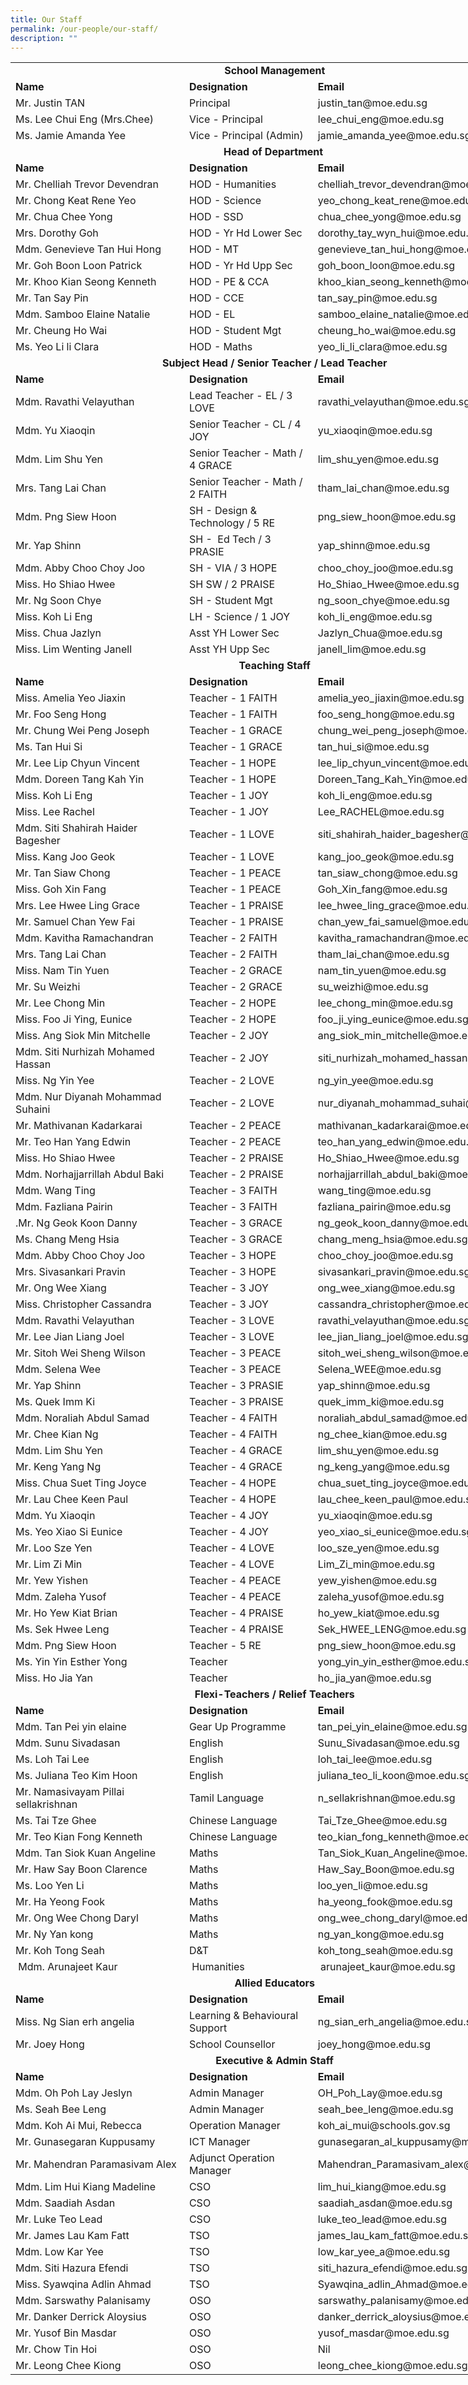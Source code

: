 ```yaml
---
title: Our Staff
permalink: /our-people/our-staff/
description: ""
---
```

 <table border="0" cellpadding="0" cellspacing="0" width="792" style="width: 846px; height: 4513px;" class="iveo_table ives_tab_simple2">
 <colgroup><col width="286" style="mso-width-source:userset;mso-width-alt:9745;width:214pt">
 <col width="211" style="mso-width-source:userset;mso-width-alt:7202;width:158pt">
 <col width="295" style="mso-width-source:userset;mso-width-alt:10069;width:221pt">
 </colgroup>
<tbody>
<tr height="19" style="height:14.25pt">
  
<td colspan="3" height="19" class="xl71" width="792" style="text-align: center; height: 14.25pt; width: 845px;"><b>School Management</b>
</td>
 
</tr>
 
<tr height="19" style="height:14.25pt">
  
<td height="19" class="xl66" style="height:14.25pt;border-top:none"><b>Name</b>
</td>
  
<td class="xl66" style="border-top:none;border-left:none"><b>Designation</b>
</td>
  
<td class="xl66" style="border-top:none;border-left:none"><b>Email</b>
</td>
 
</tr>
 
<tr height="19" style="height:14.25pt">
  
<td height="19" class="xl65" style="height:14.25pt;border-top:none">Mr. Justin
  TAN
</td>
  
<td class="xl65" style="border-top:none;border-left:none">Principal
</td>
  
<td class="xl65" style="border-top:none;border-left:none">justin_tan@moe.edu.sg
</td>
 
</tr>
 
<tr height="19" style="height:14.25pt">
  
<td height="19" class="xl65" style="height:14.25pt;border-top:none">Ms. Lee Chui
  Eng (Mrs.Chee)
</td>
  
<td class="xl65" style="border-top:none;border-left:none">Vice - Principal
</td>
  
<td class="xl65" style="border-top:none;border-left:none">lee_chui_eng@moe.edu.sg
</td>
 
</tr>
 
<tr height="19" style="height:14.25pt">
  
<td height="19" class="xl65" style="height:14.25pt;border-top:none">Ms. Jamie
  Amanda Yee
</td>
  
<td class="xl65" style="border-top:none;border-left:none">Vice - Principal
  (Admin)
</td>
  
<td>jamie_amanda_yee@moe.edu.sg
</td>
 
</tr>
 
<tr height="19" style="height:14.25pt">
  
<td colspan="3" height="19" class="xl71" style="text-align: center; height: 14.25pt;"><b>Head of
  Department&nbsp;</b>
</td>
 
</tr>
 
<tr height="19" style="height:14.25pt">
  
<td height="19" class="xl67" style="height:14.25pt;border-top:none"><b>Name</b>
</td>
  
<td class="xl67" style="border-top:none;border-left:none"><b>Designation</b>
</td>
  
<td class="xl67" style="border-top:none;border-left:none"><b>Email</b>
</td>
 
</tr>
 
<tr height="19" style="height:14.25pt">
  
<td height="19" class="xl65" style="height:14.25pt;border-top:none">Mr. Chelliah
  Trevor Devendran&nbsp;
</td>
  
<td class="xl65" style="border-top:none;border-left:none">HOD - Humanities
</td>
  
<td class="xl65" style="border-top:none;border-left:none">chelliah_trevor_devendran@moe.edu.sg
</td>
 
</tr>
 
<tr height="19" style="height:14.25pt">
  
<td height="19" class="xl65" style="height:14.25pt;border-top:none">Mr. Chong
  Keat Rene Yeo&nbsp;
</td>
  
<td class="xl65" style="border-top:none;border-left:none">HOD - Science
</td>
  
<td class="xl65" style="border-top:none;border-left:none">yeo_chong_keat_rene@moe.edu.sg
</td>
 
</tr>
 
<tr height="19" style="height:14.25pt">
  
<td height="19" class="xl65" style="height:14.25pt;border-top:none">Mr. Chua Chee
  Yong&nbsp;
</td>
  
<td class="xl65" style="border-top:none;border-left:none">HOD - SSD
</td>
  
<td class="xl65" style="border-top:none;border-left:none">chua_chee_yong@moe.edu.sg
</td>
 
</tr>
 
<tr height="19" style="height:14.25pt">
  
<td height="19" class="xl65" style="height:14.25pt;border-top:none">Mrs. Dorothy
  Goh
</td>
  
<td class="xl65" style="border-top:none;border-left:none">HOD - Yr Hd Lower Sec
</td>
  
<td class="xl65" style="border-top:none;border-left:none">dorothy_tay_wyn_hui@moe.edu.sg
</td>
 
</tr>
 
<tr height="19" style="height:14.25pt">
  
<td height="19" class="xl65" style="height:14.25pt;border-top:none">Mdm.
  Genevieve Tan Hui Hong&nbsp;
</td>
  
<td class="xl65" style="border-top:none;border-left:none">HOD - MT
</td>
  
<td class="xl65" style="border-top:none;border-left:none">genevieve_tan_hui_hong@moe.edu.sg
</td>
 
</tr>
 
<tr height="19" style="height:14.25pt">
  
<td height="19" class="xl65" style="height:14.25pt;border-top:none">Mr. Goh Boon
  Loon Patrick
</td>
  
<td class="xl65" style="border-top:none;border-left:none">HOD - Yr Hd Upp Sec
</td>
  
<td class="xl65" style="border-top:none;border-left:none">goh_boon_loon@moe.edu.sg
</td>
 
</tr>
 
<tr height="19" style="height:14.25pt">
  
<td height="19" class="xl65" style="height:14.25pt;border-top:none">Mr. Khoo Kian
  Seong Kenneth&nbsp;
</td>
  
<td class="xl65" style="border-top:none;border-left:none">HOD - PE &amp; CCA
</td>
  
<td class="xl65" style="border-top:none;border-left:none">khoo_kian_seong_kenneth@moe.edu.sg
</td>
 
</tr>
 
<tr height="19" style="height:14.25pt">
  
<td height="19" class="xl65" style="height:14.25pt;border-top:none">Mr. Tan Say
  Pin
</td>
  
<td class="xl65" style="border-top:none;border-left:none">HOD - CCE
</td>
  
<td>tan_say_pin@moe.edu.sg
</td>
 
</tr>
 
<tr height="19" style="height:14.25pt">
  
<td height="19" class="xl65" style="height:14.25pt;border-top:none">Mdm. Samboo
  Elaine Natalie&nbsp;
</td>
  
<td class="xl65" style="border-top:none;border-left:none">HOD - EL
</td>
  
<td class="xl65" style="border-left:none">samboo_elaine_natalie@moe.edu.sg
</td>
 
</tr>
 
<tr height="19" style="height:14.25pt">
  
<td height="19" class="xl65" style="height:14.25pt;border-top:none">Mr. Cheung Ho
  Wai
</td>
  
<td class="xl65" style="border-top:none;border-left:none">HOD - Student Mgt
</td>
  
<td class="xl65" style="border-top:none;border-left:none">cheung_ho_wai@moe.edu.sg
</td>
 
</tr>
 
<tr height="19" style="height:14.25pt">
  
<td height="19" class="xl65" style="height:14.25pt;border-top:none">Ms. Yeo Li li
  Clara
</td>
  
<td class="xl65" style="border-top:none;border-left:none">HOD - Maths
</td>
  
<td class="xl65" style="border-top:none;border-left:none">yeo_li_li_clara@moe.edu.sg
</td>
 
</tr>
 
<tr height="19" style="height:14.25pt">
  
<td colspan="3" height="19" class="xl71" style="text-align: center; height: 14.25pt;"><b>Subject Head /
  Senior Teacher / Lead Teacher</b>
</td>
 
</tr>
 
<tr height="19" style="height:14.25pt">
  
<td height="19" class="xl67" style="height:14.25pt;border-top:none"><b>Name</b>
</td>
  
<td class="xl67" style="border-top:none;border-left:none"><b>Designation</b>
</td>
  
<td class="xl67" style="border-top:none;border-left:none"><b>Email</b>
</td>
 
</tr>
 
<tr height="19" style="height:14.25pt">
  
<td height="19" class="xl65" style="height:14.25pt;border-top:none">Mdm. Ravathi
  Velayuthan&nbsp;
</td>
  
<td class="xl65" style="border-top:none;border-left:none">Lead Teacher - EL / 3
  LOVE
</td>
  
<td class="xl65" style="border-top:none;border-left:none">ravathi_velayuthan@moe.edu.sg
</td>
 
</tr>
 
<tr height="19" style="height:14.25pt">
  
<td height="19" class="xl65" style="height:14.25pt;border-top:none">Mdm. Yu
  Xiaoqin&nbsp;
</td>
  
<td class="xl65" style="border-top:none;border-left:none">Senior Teacher - CL /
  4 JOY
</td>
  
<td class="xl65" style="border-top:none;border-left:none">yu_xiaoqin@moe.edu.sg
</td>
 
</tr>
 
<tr height="19" style="height:14.25pt">
  
<td height="19" class="xl65" style="height:14.25pt;border-top:none">Mdm. Lim Shu
  Yen&nbsp;
</td>
  
<td class="xl65" style="border-top:none;border-left:none">Senior Teacher - Math
  / 4 GRACE
</td>
  
<td class="xl65" style="border-top:none;border-left:none">lim_shu_yen@moe.edu.sg
</td>
 
</tr>
 
<tr height="19" style="height:14.25pt">
  
<td height="19" class="xl65" style="height:14.25pt;border-top:none">Mrs. Tang Lai
  Chan&nbsp;
</td>
  
<td class="xl65" style="border-top:none;border-left:none">Senior Teacher - Math
  / 2 FAITH
</td>
  
<td class="xl65" style="border-top:none;border-left:none">tham_lai_chan@moe.edu.sg
</td>
 
</tr>
 
<tr height="19" style="height:14.25pt">
  
<td height="19" class="xl65" style="height:14.25pt;border-top:none">Mdm. Png Siew
  Hoon&nbsp;
</td>
  
<td class="xl65" style="border-top:none;border-left:none">SH - Design &amp;
  Technology / 5 RE
</td>
  
<td class="xl65" style="border-top:none;border-left:none">png_siew_hoon@moe.edu.sg
</td>
 
</tr>
 
<tr height="19" style="height:14.25pt">
  
<td height="19" class="xl65" style="height:14.25pt;border-top:none">Mr. Yap
  Shinn&nbsp;
</td>
  
<td class="xl65" style="border-top:none;border-left:none">SH -&nbsp; Ed Tech / 3 PRASIE
</td>
  
<td class="xl65" style="border-top:none;border-left:none">yap_shinn@moe.edu.sg
</td>
 
</tr>
 
<tr height="19" style="height:14.25pt">
  
<td height="19" class="xl65" style="height:14.25pt;border-top:none">Mdm. Abby
  Choo Choy Joo&nbsp;
</td>
  
<td class="xl65" style="border-top:none;border-left:none">SH - VIA / 3 HOPE
</td>
  
<td class="xl65" style="border-top:none;border-left:none">choo_choy_joo@moe.edu.sg
</td>
 
</tr>
 
<tr height="19" style="height:14.25pt">
  
<td height="19" class="xl65" style="height:14.25pt;border-top:none">Miss. Ho
  Shiao Hwee
</td>
  
<td class="xl65" style="border-top:none;border-left:none">SH SW / 2 PRAISE
</td>
  
<td>Ho_Shiao_Hwee@moe.edu.sg
</td>
 
</tr>
 
<tr height="19" style="height:14.25pt">
  
<td height="19" class="xl65" style="height:14.25pt;border-top:none">Mr. Ng Soon
  Chye&nbsp;
</td>
  
<td class="xl65" style="border-top:none;border-left:none">SH - Student Mgt&nbsp;
</td>
  
<td class="xl65" style="border-left:none">ng_soon_chye@moe.edu.sg
</td>
 
</tr>
 
<tr height="19" style="height:14.25pt">
  
<td height="19" class="xl65" style="height:14.25pt;border-top:none">Miss. Koh Li
  Eng
</td>
  
<td class="xl65" style="border-top:none;border-left:none">LH - Science / 1 JOY
</td>
  
<td>koh_li_eng@moe.edu.sg
</td>
 
</tr>
 
<tr height="19" style="height:14.25pt">
  
<td height="19" class="xl65" style="height:14.25pt;border-top:none">Miss. Chua
  Jazlyn
</td>
  
<td class="xl65" style="border-top:none;border-left:none">Asst YH Lower Sec
</td>
  
<td class="xl65" style="border-left:none">Jazlyn_Chua@moe.edu.sg
</td>
 
</tr>
 
<tr height="19" style="height:14.25pt">
  
<td height="19" class="xl70" style="height:14.25pt">Miss. Lim Wenting Janell
</td>
  
<td class="xl69">Asst YH Upp Sec
</td>
  
<td>janell_lim@moe.edu.sg
</td>
 
</tr>
 
<tr height="19" style="height:14.25pt">
  
<td colspan="3" height="19" class="xl71" style="text-align: center; height: 14.25pt;"><b>Teaching Staff</b>
</td>
 
</tr>
 
<tr height="19" style="height:14.25pt">
  
<td height="19" class="xl66" style="height:14.25pt;border-top:none"><b>Name</b>
</td>
  
<td class="xl66" style="border-top:none;border-left:none"><b>Designation</b>
</td>
  
<td class="xl66" style="border-top:none;border-left:none"><b>Email</b>
</td>
 
</tr>
 
<tr height="19" style="height:14.25pt">
  
<td height="19" class="xl65" style="height:14.25pt;border-top:none">Miss. Amelia
  Yeo Jiaxin&nbsp;
</td>
  
<td class="xl65" style="border-top:none;border-left:none">Teacher - 1 FAITH
</td>
  
<td class="xl65" style="border-top:none;border-left:none">amelia_yeo_jiaxin@moe.edu.sg
</td>
 
</tr>
 
<tr height="19" style="height:14.25pt">
  
<td height="19" class="xl65" style="height:14.25pt;border-top:none">Mr. Foo Seng
  Hong&nbsp;
</td>
  
<td class="xl65" style="border-top:none;border-left:none">Teacher - 1 FAITH
</td>
  
<td class="xl65" style="border-top:none;border-left:none">foo_seng_hong@moe.edu.sg
</td>
 
</tr>
 
<tr height="19" style="height:14.25pt">
  
<td height="19" class="xl65" style="height:14.25pt;border-top:none">Mr. Chung Wei
  Peng Joseph&nbsp;
</td>
  
<td class="xl65" style="border-top:none;border-left:none">Teacher - 1 GRACE
</td>
  
<td class="xl65" style="border-top:none;border-left:none">chung_wei_peng_joseph@moe.edu.sg
</td>
 
</tr>
 
<tr height="19" style="height:14.25pt">
  
<td height="19" class="xl65" style="height:14.25pt;border-top:none">Ms. Tan Hui
  Si
</td>
  
<td class="xl65" style="border-top:none;border-left:none">Teacher - 1 GRACE
</td>
  
<td class="xl65" style="border-top:none;border-left:none">tan_hui_si@moe.edu.sg
</td>
 
</tr>
 
<tr height="19" style="height:14.25pt">
  
<td height="19" class="xl65" style="height:14.25pt;border-top:none">Mr. Lee Lip
  Chyun Vincent&nbsp;
</td>
  
<td class="xl65" style="border-top:none;border-left:none">Teacher - 1 HOPE
</td>
  
<td class="xl65" style="border-top:none;border-left:none">lee_lip_chyun_vincent@moe.edu.sg
</td>
 
</tr>
 
<tr height="19" style="height:14.25pt">
  
<td height="19" class="xl65" style="height:14.25pt;border-top:none">Mdm. Doreen
  Tang Kah Yin&nbsp;
</td>
  
<td class="xl65" style="border-top:none;border-left:none">Teacher - 1 HOPE
</td>
  
<td class="xl65" style="border-top:none;border-left:none">Doreen_Tang_Kah_Yin@moe.edu.sg
</td>
 
</tr>
 
<tr height="19" style="height:14.25pt">
  
<td height="19" class="xl65" style="height:14.25pt;border-top:none">Miss. Koh Li
  Eng
</td>
  
<td class="xl65" style="border-top:none;border-left:none">Teacher - 1 JOY
</td>
  
<td>koh_li_eng@moe.edu.sg
</td>
 
</tr>
 
<tr height="19" style="height:14.25pt">
  
<td height="19" class="xl65" style="height:14.25pt;border-top:none">Miss. Lee
  Rachel&nbsp;
</td>
  
<td class="xl65" style="border-top:none;border-left:none">Teacher - 1 JOY
</td>
  
<td class="xl65" style="border-left:none">Lee_RACHEL@moe.edu.sg
</td>
 
</tr>
 
<tr height="19" style="height:14.25pt">
  
<td height="19" class="xl65" style="height:14.25pt;border-top:none">Mdm. Siti
  Shahirah Haider Bagesher&nbsp;
</td>
  
<td class="xl65" style="border-top:none;border-left:none">Teacher - 1 LOVE
</td>
  
<td class="xl65" style="border-top:none;border-left:none">siti_shahirah_haider_bagesher@moe.edu.sg
</td>
 
</tr>
 
<tr height="19" style="height:14.25pt">
  
<td height="19" class="xl65" style="height:14.25pt;border-top:none">Miss. Kang
  Joo Geok&nbsp;
</td>
  
<td class="xl65" style="border-top:none;border-left:none">Teacher - 1 LOVE
</td>
  
<td class="xl65" style="border-top:none;border-left:none">kang_joo_geok@moe.edu.sg
</td>
 
</tr>
 
<tr height="19" style="height:14.25pt">
  
<td height="19" class="xl65" style="height:14.25pt;border-top:none">Mr. Tan Siaw
  Chong&nbsp;
</td>
  
<td class="xl65" style="border-top:none;border-left:none">Teacher - 1 PEACE
</td>
  
<td class="xl65" style="border-top:none;border-left:none">tan_siaw_chong@moe.edu.sg
</td>
 
</tr>
 
<tr height="19" style="height:14.25pt">
  
<td height="19" class="xl65" style="height:14.25pt;border-top:none">Miss. Goh Xin
  Fang
</td>
  
<td class="xl65" style="border-top:none;border-left:none">Teacher - 1 PEACE
</td>
  
<td class="xl65" style="border-top:none;border-left:none">Goh_Xin_fang@moe.edu.sg
</td>
 
</tr>
 
<tr height="19" style="height:14.25pt">
  
<td height="19" class="xl65" style="height:14.25pt;border-top:none">Mrs. Lee Hwee
  Ling Grace&nbsp;
</td>
  
<td class="xl65" style="border-top:none;border-left:none">Teacher - 1 PRAISE
</td>
  
<td class="xl65" style="border-top:none;border-left:none">lee_hwee_ling_grace@moe.edu.sg
</td>
 
</tr>
 
<tr height="19" style="height:14.25pt">
  
<td height="19" class="xl65" style="height:14.25pt;border-top:none">Mr. Samuel
  Chan Yew Fai
</td>
  
<td class="xl65" style="border-top:none;border-left:none">Teacher - 1 PRAISE
</td>
  
<td>chan_yew_fai_samuel@moe.edu.sg
</td>
 
</tr>
 
<tr height="19" style="height:14.25pt">
  
<td height="19" class="xl65" style="height:14.25pt;border-top:none">Mdm. Kavitha
  Ramachandran&nbsp;
</td>
  
<td class="xl65" style="border-top:none;border-left:none">Teacher - 2 FAITH
</td>
  
<td class="xl65" style="border-left:none">kavitha_ramachandran@moe.edu.sg
</td>
 
</tr>
 
<tr height="19" style="height:14.25pt">
  
<td height="19" class="xl65" style="height:14.25pt;border-top:none">Mrs. Tang Lai
  Chan&nbsp;
</td>
  
<td class="xl65" style="border-top:none;border-left:none">Teacher - 2 FAITH
</td>
  
<td class="xl65" style="border-top:none;border-left:none">tham_lai_chan@moe.edu.sg
</td>
 
</tr>
 
<tr height="19" style="height:14.25pt">
  
<td height="19" class="xl65" style="height:14.25pt;border-top:none">Miss. Nam Tin
  Yuen&nbsp;
</td>
  
<td class="xl65" style="border-top:none;border-left:none">Teacher - 2 GRACE
</td>
  
<td class="xl65" style="border-top:none;border-left:none">nam_tin_yuen@moe.edu.sg
</td>
 
</tr>
 
<tr height="19" style="height:14.25pt">
  
<td height="19" class="xl65" style="height:14.25pt;border-top:none">Mr. Su
  Weizhi&nbsp;
</td>
  
<td class="xl65" style="border-top:none;border-left:none">Teacher - 2 GRACE
</td>
  
<td class="xl65" style="border-top:none;border-left:none">su_weizhi@moe.edu.sg
</td>
 
</tr>
 
<tr height="19" style="height:14.25pt">
  
<td height="19" class="xl65" style="height:14.25pt;border-top:none">Mr. Lee Chong
  Min&nbsp;
</td>
  
<td class="xl65" style="border-top:none;border-left:none">Teacher - 2 HOPE
</td>
  
<td class="xl65" style="border-top:none;border-left:none">lee_chong_min@moe.edu.sg
</td>
 
</tr>
 
<tr height="19" style="height:14.25pt">
  
<td height="19" class="xl65" style="height:14.25pt;border-top:none">Miss. Foo Ji
  Ying, Eunice
</td>
  
<td class="xl65" style="border-top:none;border-left:none">Teacher - 2 HOPE
</td>
  
<td class="xl65" style="border-top:none;border-left:none">foo_ji_ying_eunice@moe.edu.sg
</td>
 
</tr>
 
<tr height="19" style="height:14.25pt">
  
<td height="19" class="xl65" style="height:14.25pt;border-top:none">Miss. Ang
  Siok Min Mitchelle&nbsp;
</td>
  
<td class="xl65" style="border-top:none;border-left:none">Teacher - 2 JOY
</td>
  
<td class="xl65" style="border-top:none;border-left:none">ang_siok_min_mitchelle@moe.edu.sg
</td>
 
</tr>
 
<tr height="19" style="height:14.25pt">
  
<td height="19" class="xl65" style="height:14.25pt;border-top:none">Mdm. Siti
  Nurhizah Mohamed Hassan&nbsp;
</td>
  
<td class="xl65" style="border-top:none;border-left:none">Teacher - 2 JOY
</td>
  
<td class="xl65" style="border-top:none;border-left:none">siti_nurhizah_mohamed_hassan@moe.edu.sg
</td>
 
</tr>
 
<tr height="19" style="height:14.25pt">
  
<td height="19" class="xl65" style="height:14.25pt;border-top:none">Miss. Ng Yin
  Yee&nbsp;
</td>
  
<td class="xl65" style="border-top:none;border-left:none">Teacher - 2 LOVE
</td>
  
<td class="xl65" style="border-top:none;border-left:none">ng_yin_yee@moe.edu.sg
</td>
 
</tr>
 
<tr height="19" style="height:14.25pt">
  
<td height="19" class="xl65" style="height:14.25pt;border-top:none">Mdm. Nur
  Diyanah Mohammad Suhaini&nbsp;
</td>
  
<td class="xl65" style="border-top:none;border-left:none">Teacher - 2 LOVE
</td>
  
<td class="xl65" style="border-top:none;border-left:none">nur_diyanah_mohammad_suhai@moe.edu.sg
</td>
 
</tr>
 
<tr height="19" style="height:14.25pt">
  
<td height="19" class="xl65" style="height:14.25pt;border-top:none">Mr.
  Mathivanan Kadarkarai&nbsp;
</td>
  
<td class="xl65" style="border-top:none;border-left:none">Teacher - 2 PEACE
</td>
  
<td class="xl65" style="border-top:none;border-left:none">mathivanan_kadarkarai@moe.edu.sg
</td>
 
</tr>
 
<tr height="19" style="height:14.25pt">
  
<td height="19" class="xl65" style="height:14.25pt;border-top:none">Mr. Teo Han
  Yang Edwin&nbsp;
</td>
  
<td class="xl65" style="border-top:none;border-left:none">Teacher - 2 PEACE
</td>
  
<td class="xl65" style="border-top:none;border-left:none">teo_han_yang_edwin@moe.edu.sg
</td>
 
</tr>
 
<tr height="19" style="height:14.25pt">
  
<td height="19" class="xl65" style="height:14.25pt;border-top:none">Miss. Ho
  Shiao Hwee
</td>
  
<td class="xl65" style="border-top:none;border-left:none">Teacher - 2 PRAISE
</td>
  
<td>Ho_Shiao_Hwee@moe.edu.sg
</td>
 
</tr>
 
<tr height="19" style="height:14.25pt">
  
<td height="19" class="xl65" style="height:14.25pt;border-top:none">Mdm.
  Norhajjarrillah Abdul Baki&nbsp;
</td>
  
<td class="xl65" style="border-top:none;border-left:none">Teacher - 2 PRAISE
</td>
  
<td class="xl65" style="border-left:none">norhajjarrillah_abdul_baki@moe.edu.sg
</td>
 
</tr>
 
<tr height="19" style="height:14.25pt">
  
<td height="19" class="xl65" style="height:14.25pt;border-top:none">Mdm. Wang
  Ting&nbsp;
</td>
  
<td class="xl65" style="border-top:none;border-left:none">Teacher - 3 FAITH
</td>
  
<td class="xl65" style="border-top:none;border-left:none">wang_ting@moe.edu.sg
</td>
 
</tr>
 
<tr height="19" style="height:14.25pt">
  
<td height="19" class="xl65" style="height:14.25pt;border-top:none">Mdm. Fazliana
  Pairin&nbsp;
</td>
  
<td class="xl65" style="border-top:none;border-left:none">Teacher - 3 FAITH
</td>
  
<td class="xl65" style="border-top:none;border-left:none">fazliana_pairin@moe.edu.sg
</td>
 
</tr>
 
<tr height="19" style="height:14.25pt">
  
<td height="19" class="xl65" style="height:14.25pt;border-top:none">.Mr. Ng Geok
  Koon Danny&nbsp;
</td>
  
<td class="xl65" style="border-top:none;border-left:none">Teacher - 3 GRACE
</td>
  
<td class="xl65" style="border-top:none;border-left:none">ng_geok_koon_danny@moe.edu.sg
</td>
 
</tr>
 
<tr height="19" style="height:14.25pt">
  
<td height="19" class="xl65" style="height:14.25pt;border-top:none">Ms. Chang
  Meng Hsia&nbsp;
</td>
  
<td class="xl65" style="border-top:none;border-left:none">Teacher - 3 GRACE
</td>
  
<td class="xl65" style="border-top:none;border-left:none">chang_meng_hsia@moe.edu.sg
</td>
 
</tr>
 
<tr height="19" style="height:14.25pt">
  
<td height="19" class="xl65" style="height:14.25pt;border-top:none">Mdm. Abby
  Choo Choy Joo&nbsp;
</td>
  
<td class="xl65" style="border-top:none;border-left:none">Teacher - 3 HOPE
</td>
  
<td class="xl65" style="border-top:none;border-left:none">choo_choy_joo@moe.edu.sg
</td>
 
</tr>
 
<tr height="19" style="height:14.25pt">
  
<td height="19" class="xl65" style="height:14.25pt;border-top:none">Mrs.
  Sivasankari Pravin&nbsp;
</td>
  
<td class="xl65" style="border-top:none;border-left:none">Teacher - 3 HOPE
</td>
  
<td class="xl65" style="border-top:none;border-left:none">sivasankari_pravin@moe.edu.sg
</td>
 
</tr>
 
<tr height="19" style="height:14.25pt">
  
<td height="19" class="xl65" style="height:14.25pt;border-top:none">Mr. Ong Wee
  Xiang&nbsp;
</td>
  
<td class="xl65" style="border-top:none;border-left:none">Teacher - 3 JOY
</td>
  
<td class="xl65" style="border-top:none;border-left:none">ong_wee_xiang@moe.edu.sg
</td>
 
</tr>
 
<tr height="19" style="height:14.25pt">
  
<td height="19" class="xl65" style="height:14.25pt;border-top:none">Miss.
  Christopher Cassandra&nbsp;
</td>
  
<td class="xl65" style="border-top:none;border-left:none">Teacher - 3 JOY
</td>
  
<td class="xl65" style="border-top:none;border-left:none">cassandra_christopher@moe.edu.sg
</td>
 
</tr>
 
<tr height="19" style="height:14.25pt">
  
<td height="19" class="xl65" style="height:14.25pt;border-top:none">Mdm. Ravathi
  Velayuthan&nbsp;
</td>
  
<td class="xl65" style="border-top:none;border-left:none">Teacher - 3 LOVE
</td>
  
<td class="xl65" style="border-top:none;border-left:none">ravathi_velayuthan@moe.edu.sg
</td>
 
</tr>
 
<tr height="19" style="height:14.25pt">
  
<td height="19" class="xl65" style="height:14.25pt;border-top:none">Mr. Lee Jian
  Liang Joel&nbsp;
</td>
  
<td class="xl65" style="border-top:none;border-left:none">Teacher - 3 LOVE
</td>
  
<td class="xl65" style="border-top:none;border-left:none">lee_jian_liang_joel@moe.edu.sg
</td>
 
</tr>
 
<tr height="19" style="height:14.25pt">
  
<td height="19" class="xl65" style="height:14.25pt;border-top:none">Mr. Sitoh Wei
  Sheng Wilson&nbsp;
</td>
  
<td class="xl65" style="border-top:none;border-left:none">Teacher - 3 PEACE
</td>
  
<td class="xl65" style="border-top:none;border-left:none">sitoh_wei_sheng_wilson@moe.edu.sg
</td>
 
</tr>
 
<tr height="19" style="height:14.25pt">
  
<td height="19" class="xl65" style="height:14.25pt;border-top:none">Mdm. Selena
  Wee&nbsp;
</td>
  
<td class="xl65" style="border-top:none;border-left:none">Teacher - 3 PEACE
</td>
  
<td class="xl65" style="border-top:none;border-left:none">Selena_WEE@moe.edu.sg
</td>
 
</tr>
 
<tr height="19" style="height:14.25pt">
  
<td height="19" class="xl65" style="height:14.25pt;border-top:none">Mr. Yap
  Shinn&nbsp;
</td>
  
<td class="xl65" style="border-top:none;border-left:none">Teacher - 3 PRASIE
</td>
  
<td class="xl65" style="border-top:none;border-left:none">yap_shinn@moe.edu.sg
</td>
 
</tr>
 
<tr height="19" style="height:14.25pt">
  
<td height="19" class="xl65" style="height:14.25pt;border-top:none">Ms. Quek Imm
  Ki&nbsp;
</td>
  
<td class="xl65" style="border-top:none;border-left:none">Teacher - 3 PRAISE
</td>
  
<td class="xl65" style="border-top:none;border-left:none">quek_imm_ki@moe.edu.sg
</td>
 
</tr>
 
<tr height="19" style="height:14.25pt">
  
<td height="19" class="xl65" style="height:14.25pt;border-top:none">Mdm. Noraliah
  Abdul Samad&nbsp;
</td>
  
<td class="xl65" style="border-top:none;border-left:none">Teacher - 4 FAITH
</td>
  
<td class="xl65" style="border-top:none;border-left:none">noraliah_abdul_samad@moe.edu.sg
</td>
 
</tr>
 
<tr height="19" style="height:14.25pt">
  
<td height="19" class="xl65" style="height:14.25pt;border-top:none">Mr. Chee Kian
  Ng&nbsp;
</td>
  
<td class="xl65" style="border-top:none;border-left:none">Teacher - 4 FAITH
</td>
  
<td class="xl65" style="border-top:none;border-left:none">ng_chee_kian@moe.edu.sg
</td>
 
</tr>
 
<tr height="19" style="height:14.25pt">
  
<td height="19" class="xl65" style="height:14.25pt;border-top:none">Mdm. Lim Shu
  Yen&nbsp;
</td>
  
<td class="xl65" style="border-top:none;border-left:none">Teacher - 4 GRACE
</td>
  
<td class="xl65" style="border-top:none;border-left:none">lim_shu_yen@moe.edu.sg
</td>
 
</tr>
 
<tr height="19" style="height:14.25pt">
  
<td height="19" class="xl65" style="height:14.25pt;border-top:none">Mr. Keng Yang
  Ng&nbsp;
</td>
  
<td class="xl65" style="border-top:none;border-left:none">Teacher - 4 GRACE
</td>
  
<td class="xl65" style="border-top:none;border-left:none">ng_keng_yang@moe.edu.sg
</td>
 
</tr>
 
<tr height="19" style="height:14.25pt">
  
<td height="19" class="xl65" style="height:14.25pt;border-top:none">Miss. Chua
  Suet Ting Joyce&nbsp;
</td>
  
<td class="xl65" style="border-top:none;border-left:none">Teacher - 4 HOPE
</td>
  
<td class="xl65" style="border-top:none;border-left:none">chua_suet_ting_joyce@moe.edu.sg
</td>
 
</tr>
 
<tr height="19" style="height:14.25pt">
  
<td height="19" class="xl65" style="height:14.25pt;border-top:none">Mr. Lau Chee
  Keen Paul&nbsp;
</td>
  
<td class="xl65" style="border-top:none;border-left:none">Teacher - 4 HOPE
</td>
  
<td class="xl65" style="border-top:none;border-left:none">lau_chee_keen_paul@moe.edu.sg
</td>
 
</tr>
 
<tr height="19" style="height:14.25pt">
  
<td height="19" class="xl65" style="height:14.25pt;border-top:none">Mdm. Yu
  Xiaoqin&nbsp;
</td>
  
<td class="xl65" style="border-top:none;border-left:none">Teacher - 4 JOY
</td>
  
<td class="xl65" style="border-top:none;border-left:none">yu_xiaoqin@moe.edu.sg
</td>
 
</tr>
 
<tr height="19" style="height:14.25pt">
  
<td height="19" class="xl65" style="height:14.25pt;border-top:none">Ms. Yeo Xiao
  Si Eunice&nbsp;
</td>
  
<td class="xl65" style="border-top:none;border-left:none">Teacher - 4 JOY
</td>
  
<td class="xl65" style="border-top:none;border-left:none">yeo_xiao_si_eunice@moe.edu.sg
</td>
 
</tr>
 
<tr height="19" style="height:14.25pt">
  
<td height="19" class="xl65" style="height:14.25pt;border-top:none">Mr. Loo Sze
  Yen&nbsp;
</td>
  
<td class="xl65" style="border-top:none;border-left:none">Teacher - 4 LOVE
</td>
  
<td class="xl65" style="border-top:none;border-left:none">loo_sze_yen@moe.edu.sg
</td>
 
</tr>
 
<tr height="19" style="height:14.25pt">
  
<td height="19" class="xl65" style="height:14.25pt;border-top:none">Mr. Lim Zi
  Min&nbsp;
</td>
  
<td class="xl65" style="border-top:none;border-left:none">Teacher - 4 LOVE
</td>
  
<td class="xl65" style="border-top:none;border-left:none">Lim_Zi_min@moe.edu.sg
</td>
 
</tr>
 
<tr height="19" style="height:14.25pt">
  
<td height="19" class="xl65" style="height:14.25pt;border-top:none">Mr. Yew
  Yishen&nbsp;
</td>
  
<td class="xl65" style="border-top:none;border-left:none">Teacher - 4 PEACE
</td>
  
<td class="xl65" style="border-top:none;border-left:none">yew_yishen@moe.edu.sg
</td>
 
</tr>
 
<tr height="19" style="height:14.25pt">
  
<td height="19" class="xl65" style="height:14.25pt;border-top:none">Mdm. Zaleha
  Yusof&nbsp;
</td>
  
<td class="xl65" style="border-top:none;border-left:none">Teacher - 4 PEACE
</td>
  
<td class="xl65" style="border-top:none;border-left:none">zaleha_yusof@moe.edu.sg
</td>
 
</tr>
 
<tr height="19" style="height:14.25pt">
  
<td height="19" class="xl65" style="height:14.25pt;border-top:none">Mr. Ho Yew
  Kiat Brian&nbsp;
</td>
  
<td class="xl65" style="border-top:none;border-left:none">Teacher - 4 PRAISE
</td>
  
<td class="xl65" style="border-top:none;border-left:none">ho_yew_kiat@moe.edu.sg
</td>
 
</tr>
 
<tr height="19" style="height:14.25pt">
  
<td height="19" class="xl65" style="height:14.25pt;border-top:none">Ms. Sek Hwee
  Leng&nbsp;
</td>
  
<td class="xl65" style="border-top:none;border-left:none">Teacher - 4 PRAISE
</td>
  
<td class="xl65" style="border-top:none;border-left:none">Sek_HWEE_LENG@moe.edu.sg
</td>
 
</tr>
 
<tr height="19" style="height:14.25pt">
  
<td height="19" class="xl65" style="height:14.25pt;border-top:none">Mdm. Png Siew
  Hoon&nbsp;
</td>
  
<td class="xl65" style="border-top:none;border-left:none">Teacher - 5 RE
</td>
  
<td class="xl65" style="border-top:none;border-left:none">png_siew_hoon@moe.edu.sg
</td>
 
</tr>
 
<tr height="19" style="height:14.25pt">
  
<td height="19" class="xl65" style="height:14.25pt;border-top:none">Ms. Yin Yin
  Esther Yong&nbsp;
</td>
  
<td class="xl65" style="border-top:none;border-left:none">Teacher&nbsp;
</td>
  
<td class="xl65" style="border-top:none;border-left:none">yong_yin_yin_esther@moe.edu.sg
</td>
 
</tr>
 
 
<tr height="19" style="height:14.25pt">
  
<td height="19" class="xl65" style="height:14.25pt;border-top:none">Miss. Ho Jia
  Yan
</td>
  
<td class="xl65" style="border-top:none;border-left:none">Teacher&nbsp;
</td>
  
<td class="xl65" style="border-top:none;border-left:none">ho_jia_yan@moe.edu.sg
</td>
 
</tr>
 
<tr height="19" style="height:14.25pt">
  
<td colspan="3" height="19" class="xl71" style="text-align: center; height: 14.25pt;"><b>Flexi-Teachers /
  Relief Teachers</b>
</td>
 
</tr>
 
<tr height="19" style="height:14.25pt">
  
<td height="19" class="xl66" style="height:14.25pt;border-top:none"><b>Name</b>
</td>
  
<td class="xl66" style="border-top:none;border-left:none"><b>Designation</b>
</td>
  
<td class="xl66" style="border-top:none;border-left:none"><b>Email</b>
</td>
 
</tr>
 
<tr height="19" style="height:14.25pt">
  
<td height="19" class="xl65" style="height:14.25pt;border-top:none">Mdm. Tan Pei
  yin elaine
</td>
  
<td class="xl65" style="border-top:none;border-left:none">Gear Up Programme
</td>
  
<td class="xl65" style="border-top:none;border-left:none">tan_pei_yin_elaine@moe.edu.sg
</td>
 
</tr>
 
<tr height="19" style="height:14.25pt">
  
<td height="19" class="xl65" style="height:14.25pt;border-top:none">Mdm. Sunu
  Sivadasan&nbsp;
</td>
  
<td class="xl65" style="border-top:none;border-left:none">English
</td>
  
<td class="xl65" style="border-top:none;border-left:none">Sunu_Sivadasan@moe.edu.sg
</td>
 
</tr>
 
 
<tr height="19" style="height:14.25pt">
  
<td height="19" class="xl65" style="height:14.25pt;border-top:none">Ms. Loh Tai
  Lee
</td>
  
<td class="xl65" style="border-top:none;border-left:none">English
</td>
  
<td class="xl65" style="border-top:none;border-left:none">loh_tai_lee@moe.edu.sg
</td>
 
</tr>
 
<tr height="19" style="height:14.25pt">
  
<td height="19" class="xl65" style="height:14.25pt;border-top:none">Ms. Juliana
  Teo Kim Hoon
</td>
  
<td class="xl65" style="border-top:none;border-left:none">English
</td>
  
<td class="xl65" style="border-top:none;border-left:none">juliana_teo_li_koon@moe.edu.sg
</td>
 
</tr>
 
<tr height="19" style="height:14.25pt">
  
<td height="19" class="xl65" style="height:14.25pt;border-top:none">Mr.
  Namasivayam Pillai sellakrishnan
</td>
  
<td class="xl65" style="border-top:none;border-left:none">Tamil Language
</td>
  
<td class="xl65" style="border-top:none;border-left:none">n_sellakrishnan@moe.edu.sg
</td>
 
</tr>
 
<tr height="19" style="height:14.25pt">
  
<td height="19" class="xl65" style="height:14.25pt;border-top:none">Ms. Tai Tze
  Ghee&nbsp;
</td>
  
<td class="xl65" style="border-top:none;border-left:none">Chinese Language
</td>
  
<td class="xl65" style="border-top:none;border-left:none">Tai_Tze_Ghee@moe.edu.sg
</td>
 
</tr>
 
<tr height="19" style="height:14.25pt">
  
<td height="19" class="xl65" style="height:14.25pt;border-top:none">Mr. Teo Kian
  Fong Kenneth
</td>
  
<td class="xl65" style="border-top:none;border-left:none">Chinese Language
</td>
  
<td class="xl65" style="border-top:none;border-left:none">teo_kian_fong_kenneth@moe.edu.sg
</td>
 
</tr>
 
<tr height="19" style="height:14.25pt">
  
<td height="19" class="xl65" style="height:14.25pt;border-top:none">Mdm. Tan Siok
  Kuan Angeline&nbsp;
</td>
  
<td class="xl65" style="border-top:none;border-left:none">Maths
</td>
  
<td class="xl65" style="border-top:none;border-left:none">Tan_Siok_Kuan_Angeline@moe.edu.sg
</td>
 
</tr>
 
<tr height="19" style="height:14.25pt">
  
<td height="19" class="xl65" style="height:14.25pt;border-top:none">Mr. Haw Say
  Boon Clarence
</td>
  
<td class="xl65" style="border-top:none;border-left:none">Maths
</td>
  
<td class="xl65" style="border-top:none;border-left:none">Haw_Say_Boon@moe.edu.sg
</td>
 
</tr>
 
<tr height="19" style="height:14.25pt">
  
<td height="19" class="xl65" style="height:14.25pt;border-top:none">Ms. Loo Yen
  Li
</td>
  
<td class="xl65" style="border-top:none;border-left:none">Maths
</td>
  
<td class="xl65" style="border-top:none;border-left:none">loo_yen_li@moe.edu.sg
</td>
 
</tr>
 
<tr height="19" style="height:14.25pt">
  
<td height="19" class="xl65" style="height:14.25pt;border-top:none">Mr. Ha Yeong
  Fook
</td>
  
<td class="xl65" style="border-top:none;border-left:none">Maths
</td>
  
<td class="xl65" style="border-top:none;border-left:none">ha_yeong_fook@moe.edu.sg
</td>
 
</tr>
 
<tr height="19" style="height:14.25pt">
  
<td height="19" class="xl65" style="height:14.25pt;border-top:none">Mr. Ong Wee
  Chong Daryl
</td>
<td class="xl65" style="border-top:none;border-left:none">Maths
</td>
  
<td class="xl65" style="border-top:none;border-left:none">ong_wee_chong_daryl@moe.edu.sg
</td>
 
</tr>
 
<tr height="19" style="height:14.25pt">
  
<td height="19" class="xl65" style="height:14.25pt;border-top:none">Mr. Ny Yan
  kong
</td>
  
<td class="xl65" style="border-top:none;border-left:none">Maths
</td>
  
<td class="xl65" style="border-top:none;border-left:none">ng_yan_kong@moe.edu.sg
</td>
 
</tr>
 
<tr height="19" style="height:14.25pt">
  
<td height="19" class="xl65" style="height:14.25pt;border-top:none">Mr. Koh Tong
  Seah
</td>
  
<td class="xl65" style="border-top:none;border-left:none">D&amp;T
</td>
  
<td class="xl65" style="border-top:none;border-left:none">koh_tong_seah@moe.edu.sg
</td>
 
</tr>
<tr>
<td>&nbsp;Mdm. Arunajeet Kaur
</td>
<td>&nbsp;Humanities
</td>
<td>&nbsp;arunajeet_kaur@moe.edu.sg
</td>
</tr>
 
<tr height="19" style="height:14.25pt">
  
<td colspan="3" height="19" class="xl71" style="text-align: center; height: 14.25pt;"><b>Allied Educators</b>
</td>
 
</tr>
 
<tr height="19" style="height:14.25pt">
  
<td height="19" class="xl66" style="height:14.25pt;border-top:none"><b>Name</b>
</td>
  
<td class="xl66" style="border-top:none;border-left:none"><b>Designation</b>
</td>
  
<td class="xl66" style="border-top:none;border-left:none"><b>Email</b>
</td>
 
</tr>
 
<tr height="19" style="height:14.25pt">
  
<td height="19" class="xl65" style="height:14.25pt;border-top:none">Miss. Ng Sian
  erh angelia
</td>
  
<td class="xl65" style="border-top:none;border-left:none">Learning &amp;
  Behavioural Support
</td>
  
<td class="xl65" style="border-top:none;border-left:none">ng_sian_erh_angelia@moe.edu.sg
</td>
 
</tr>
 
<tr height="19" style="height:14.25pt">
  
<td height="19" class="xl65" style="height:14.25pt;border-top:none">Mr. Joey Hong
</td>
  
<td class="xl65" style="border-top:none;border-left:none">School Counsellor
</td>
  
<td class="xl65" style="border-top:none;border-left:none">joey_hong@moe.edu.sg
</td>
 
</tr>
 
<tr height="19" style="height:14.25pt">
  
<td colspan="3" height="19" class="xl72" style="text-align: center; border-right: 0.5pt solid black; height: 14.25pt;"><b>Executive &amp; Admin Staff</b>
</td>
 
</tr>
 
<tr height="19" style="height:14.25pt">
  
<td height="19" class="xl66" style="height:14.25pt;border-top:none"><b>Name</b>
</td>
  
<td class="xl66" style="border-top:none;border-left:none"><b>Designation</b>
</td>
  
<td class="xl66" style="border-top:none;border-left:none"><b>Email</b>
</td>
 
</tr>
 
<tr height="19" style="height:14.25pt">
  
<td height="19" class="xl65" style="height:14.25pt;border-top:none">Mdm. Oh Poh
  Lay Jeslyn
</td>
  
<td class="xl65" style="border-top:none;border-left:none">Admin Manager
</td>
  
<td class="xl65" style="border-top:none;border-left:none">OH_Poh_Lay@moe.edu.sg
</td>
 
</tr>
 
<tr height="19" style="height:14.25pt">
  
<td height="19" class="xl69" style="height:14.25pt">Ms. Seah Bee Leng
</td>
  
<td class="xl65" style="border-top:none;border-left:none">Admin Manager
</td>
  
<td class="xl65" style="border-top:none;border-left:none">seah_bee_leng@moe.edu.sg
</td>
 
</tr>
 
<tr height="19" style="height:14.25pt">
  
<td height="19" class="xl68" style="height:14.25pt">Mdm. Koh Ai Mui,
  Rebecca&nbsp;
</td>
  
<td class="xl65" style="border-top:none">Operation Manager
</td>
  
<td class="xl65" style="border-top:none;border-left:none">koh_ai_mui@schools.gov.sg
</td>
 
</tr>
 
<tr height="19" style="height:14.25pt">
  
<td height="19" class="xl65" style="height:14.25pt">Mr. Gunasegaran Kuppusamy
</td>
  
<td class="xl65" style="border-top:none;border-left:none">ICT Manager
</td>
  
<td class="xl65" style="border-top:none;border-left:none">gunasegaran_al_kuppusamy@moe.edu.sg
</td>
 
</tr>
 
<tr height="19" style="height:14.25pt">
  
<td height="19" class="xl65" style="height:14.25pt;border-top:none">Mr. Mahendran
  Paramasivam Alex
</td>
  
<td class="xl65" style="border-top:none;border-left:none">Adjunct Operation
  Manager
</td>
  
<td class="xl65" style="border-top:none;border-left:none">Mahendran_Paramasivam_alex@moe.edu.sg
</td>
 
</tr>
 
<tr height="19" style="height:14.25pt">
  
<td height="19" class="xl65" style="height:14.25pt;border-top:none">Mdm. Lim Hui
  Kiang Madeline
</td>
  
<td class="xl65" style="border-top:none;border-left:none">CSO
</td>
  
<td class="xl65" style="border-top:none;border-left:none">lim_hui_kiang@moe.edu.sg
</td>
 
</tr>
 
<tr height="19" style="height:14.25pt">
  
<td height="19" class="xl65" style="height:14.25pt;border-top:none">Mdm. Saadiah
  Asdan&nbsp;
</td>
  
<td class="xl65" style="border-top:none;border-left:none">CSO
</td>
  
<td class="xl65" style="border-top:none;border-left:none">saadiah_asdan@moe.edu.sg
</td>
 
</tr>
 
<tr height="19" style="height:14.25pt">
  
<td height="19" class="xl65" style="height:14.25pt;border-top:none">Mr. Luke Teo
  Lead
</td>
  
<td class="xl65" style="border-top:none;border-left:none">CSO
</td>
  
<td class="xl65" style="border-top:none;border-left:none">luke_teo_lead@moe.edu.sg
</td>
 
</tr>
 
<tr height="19" style="height:14.25pt">
  
<td height="19" class="xl65" style="height:14.25pt;border-top:none">Mr. James Lau
  Kam Fatt&nbsp;
</td>
  
<td class="xl65" style="border-top:none;border-left:none">TSO
</td>
  
<td class="xl65" style="border-top:none;border-left:none">james_lau_kam_fatt@moe.edu.sg
</td>
 
</tr>
 
 
<tr height="19" style="height:14.25pt">
  
<td height="19" class="xl65" style="height:14.25pt;border-top:none">Mdm. Low Kar
  Yee
</td>
  
<td class="xl65" style="border-top:none;border-left:none">TSO
</td>
  
<td class="xl65" style="border-top:none;border-left:none">low_kar_yee_a@moe.edu.sg
</td>
 
</tr>
 
<tr height="19" style="height:14.25pt">
  
<td height="19" class="xl65" style="height:14.25pt;border-top:none">Mdm. Siti
  Hazura Efendi&nbsp;
</td>
  
<td class="xl65" style="border-top:none;border-left:none">TSO
</td>
  
<td class="xl65" style="border-top:none;border-left:none">siti_hazura_efendi@moe.edu.sg
</td>
 
</tr>
 
<tr height="19" style="height:14.25pt">
  
<td height="19" class="xl65" style="height:14.25pt;border-top:none">Miss.
  Syawqina Adlin Ahmad&nbsp;
</td>
  
<td class="xl65" style="border-top:none;border-left:none">TSO
</td>
  
<td class="xl65" style="border-top:none;border-left:none">Syawqina_adlin_Ahmad@moe.edu.sg
</td>
 
</tr>
 
<tr height="19" style="height:14.25pt">
  
<td height="19" class="xl65" style="height:14.25pt;border-top:none">Mdm.
  Sarswathy Palanisamy&nbsp;
</td>
  
<td class="xl65" style="border-top:none;border-left:none">OSO
</td>
  
<td class="xl65" style="border-top:none;border-left:none">sarswathy_palanisamy@moe.edu.sg
</td>
 
</tr>
 
<tr height="19" style="height:14.25pt">
  
<td height="19" class="xl65" style="height:14.25pt;border-top:none">Mr. Danker
  Derrick Aloysius
</td>
  
<td class="xl65" style="border-top:none;border-left:none">OSO
</td>
  
<td class="xl65" style="border-top:none;border-left:none">danker_derrick_aloysius@moe.edu.sg
</td>
 
</tr>
 
<tr height="19" style="height:14.25pt">
  
<td height="19" class="xl65" style="height:14.25pt;border-top:none">Mr. Yusof Bin
  Masdar
</td>
  
<td class="xl65" style="border-top:none;border-left:none">OSO
</td>
  
<td class="xl65" style="border-top:none;border-left:none">yusof_masdar@moe.edu.sg
</td>
 
</tr>
 
<tr height="19" style="height:14.25pt">
  
<td height="19" class="xl65" style="height:14.25pt;border-top:none">Mr. Chow Tin
  Hoi
</td>
  
<td class="xl65" style="border-top:none;border-left:none">OSO
</td>
  
<td class="xl65" style="border-top:none;border-left:none">Nil
</td>
 
</tr>
 
<tr height="19" style="height:14.25pt">
  
<td height="19" class="xl65" style="height:14.25pt;border-top:none">Mr. Leong
  Chee Kiong
</td>
  
<td class="xl65" style="border-top:none;border-left:none">OSO
</td>
  
<td class="xl65" style="border-top:none;border-left:none">leong_chee_kiong@moe.edu.sg
</td>
</tr>
</tbody>
</table>
<div>
</div>
<div>
<div class="">
</div>
</div>